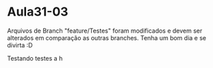 # Aula31-03

Arquivos de Branch "feature/Testes" foram modificados e devem ser alterados em comparação as outras branches.
Tenha um bom dia e se divirta :D

Testando testes
a
h